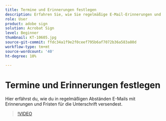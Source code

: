 ```yaml
---
title: Termine und Erinnerungen festlegen
description: Erfahren Sie, wie Sie regelmäßige E-Mail-Erinnerungen und Fristen senden, um Ihre Dokumente schnell signieren zu lassen
role: User
product: adobe sign
solution: Acrobat Sign
level: Beginner
thumbnail: KT-10605.jpg
source-git-commit: ffdc34a1f9e2f0ceef795b6af7072b36a583a80d
workflow-type: tm+mt
source-wordcount: '40'
ht-degree: 10%

---
```


# Termine und Erinnerungen festlegen

Hier erfährst du, wie du in regelmäßigen Abständen E-Mails mit Erinnerungen und Fristen für die Unterschrift versendest.

>[!VIDEO](https://video.tv.adobe.com/v/3411445?hidetitle=true)
